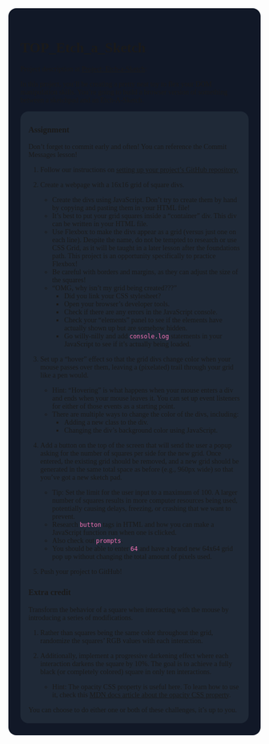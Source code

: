 <div style="
   background-color:rgb(17, 24, 39); 
   border-radius:16px; 
   padding:24px;
   font-family: 'Jetbrains Mono'">

# TOP_Etch_a_Sketch

Project description at [Project: Etch-a-Sketch](https://www.theodinproject.com/lessons/foundations-etch-a-sketch "https://www.theodinproject.com/lessons/foundations-etch-a-sketch"):

In this project, you’ll be creating a pretty neat toy to flex your DOM manipulation skills. You’re going to build a browser version of something between a sketchpad and an Etch-A-Sketch.

<div style="
   background-color:rgb(31, 41, 55); 
   border-radius:16px; 
   padding: 4px 16px;">

### Assignment
Don’t forget to commit early and often! You can reference the Commit Messages lesson!

1. Follow our instructions on [setting up your project’s GitHub repository.](https://www.theodinproject.com/paths/foundations/courses/foundations/lessons/commit-messages "https://www.theodinproject.com/paths/foundations/courses/foundations/lessons/commit-messages")

2. Create a webpage with a 16x16 grid of square divs.
   - Create the divs using JavaScript. Don’t try to create them by hand by copying and pasting them in your HTML file!
   - It’s best to put your grid squares inside a “container” div. This div can be written in your HTML file.
   - Use Flexbox to make the divs appear as a grid (versus just one on each line). Despite the name, do not be tempted to research or use CSS Grid, as it will be taught in a later lesson after the foundations path. This project is an opportunity specifically to practice Flexbox!
   - Be careful with borders and margins, as they can adjust the size of the squares!
   - “OMG, why isn’t my grid being created???”
      - Did you link your CSS stylesheet?
      - Open your browser’s developer tools.
      - Check if there are any errors in the JavaScript console.
      - Check your “elements” panel to see if the elements have actually shown up but are somehow hidden.
      - Go willy-nilly and add <code style="color:rgb(244, 114, 182)">console.log</code> statements in your JavaScript to see if it’s actually being loaded.

3. Set up a “hover” effect so that the grid divs change color when your mouse passes over them, leaving a (pixelated) trail through your grid like a pen would.
   - Hint: “Hovering” is what happens when your mouse enters a div and ends when your mouse leaves it. You can set up event listeners for either of those events as a starting point.
   - There are multiple ways to change the color of the divs, including:
      - Adding a new class to the div.
      - Changing the div’s background color using JavaScript.

4. Add a button on the top of the screen that will send the user a popup asking for the number of squares per side for the new grid. Once entered, the existing grid should be removed, and a new grid should be generated in the same total space as before (e.g., 960px wide) so that you’ve got a new sketch pad.
   - Tip: Set the limit for the user input to a maximum of 100. A larger number of squares results in more computer resources being used, potentially causing delays, freezing, or crashing that we want to prevent.
   - Research <code style="color:rgb(244, 114, 182)">button</code> tags in HTML and how you can make a JavaScript function run when one is clicked.
   - Also check out <code style="color:rgb(244, 114, 182)">prompts</code>.
   - You should be able to enter <code style="color:rgb(244, 114, 182)">64</code> and have a brand new 64x64 grid pop up without changing the total amount of pixels used.

5. Push your project to GitHub!

<h3>Extra credit</h3>
Transform the behavior of a square when interacting with the mouse by introducing a series of modifications.

1. Rather than squares being the same color throughout the grid, randomize the squares’ RGB values with each interaction.

2. Additionally, implement a progressive darkening effect where each interaction darkens the square by 10%. The goal is to achieve a fully black (or completely colored) square in only ten interactions.
   - Hint: The opacity CSS property is useful here. To learn how to use it, check this [MDN docs article about the opacity CSS property](https://developer.mozilla.org/en-US/docs/Web/CSS/opacity "https://developer.mozilla.org/en-US/docs/Web/CSS/opacity").

You can choose to do either one or both of these challenges, it’s up to you.
</div>
</div>